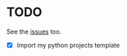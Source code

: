 # TODO
See the [issues](https://github.com/drkostas/data_mining/issues) too.
- [X] Import my python projects template
